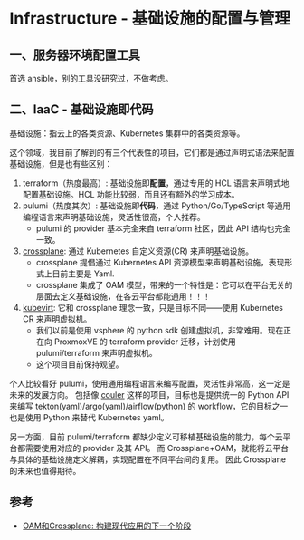 # Infrastructure - 基础设施的配置与管理


## 一、服务器环境配置工具

首选 ansible，别的工具没研究过，不做考虑。

## 二、IaaC - 基础设施即代码

基础设施：指云上的各类资源、Kubernetes 集群中的各类资源等。

这个领域，我目前了解到的有三个代表性的项目，它们都是通过声明式语法来配置基础设施，但是也有些区别：

1. terraform（热度最高）: 基础设施即**配置**，通过专用的 HCL 语言来声明式地配置基础设施。HCL 功能比较弱，而且还有额外的学习成本。
1. pulumi（热度其次）: 基础设施即**代码**，通过 Python/Go/TypeScript 等通用编程语言来声明基础设施，灵活性很高，个人推荐。
    - pulumi 的 provider 基本完全来自 terraform 社区，因此 API 结构也完全一致。
2. [crossplane](https://github.com/crossplane/crossplane): 通过 Kubernetes 自定义资源(CR) 来声明基础设施。
    - crossplane 提倡通过 Kubernetes API 资源模型来声明基础设施，表现形式上目前主要是 Yaml.
    - crossplane 集成了 OAM 模型，带来的一个特性是：它可以在平台无关的层面去定义基础设施，在各云平台都能通用！！！
1. [kubevirt](https://github.com/kubevirt/kubevirt): 它和 crossplane 理念一致，只是目标不同——使用 Kubernetes CR 来声明虚拟机。
    - 我们以前是使用 vsphere 的 python sdk 创建虚拟机，非常难用。现在正在向 ProxmoxVE 的 terraform provider 迁移，计划使用 pulumi/terraform 来声明虚拟机。
    - 这个项目目前保持观望。

个人比较看好 pulumi，使用通用编程语言来编写配置，灵活性非常高，这一定是未来的发展方向。
包括像 [couler](https://github.com/couler-proj/couler) 这样的项目，目标也是提供统一的 Python API 来编写 tekton(yaml)/argo(yaml)/airflow(python) 的 workflow，它的目标之一也是使用 Python 来替代 Kubernetes yaml。

另一方面，目前 pulumi/terraform 都缺少定义可移植基础设施的能力，每个云平台都需要使用对应的 provider 及其 API。
而 Crossplane+OAM，就能将云平台与具体的基础设施定义解耦，实现配置在不同平台间的复用。
因此 Crossplane 的未来也值得期待。


## 参考

- [OAM和Crossplane: 构建现代应用的下一个阶段](https://zhuanlan.zhihu.com/p/145443259)
